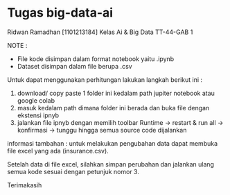 # Tugas big-data-ai

Ridwan Ramadhan [1101213184]
Kelas Ai & Big Data TT-44-GAB 1

NOTE :
- File kode disimpan dalam format notebook yaitu .ipynb
- Dataset disimpan dalam file berupa .csv

Untuk dapat menggunakan perhitungan lakukan langkah berikut ini :
1. download/ copy paste 1 folder ini kedalam path jupiter notebook atau google colab
2. masuk kedalam path dimana folder ini berada dan buka file dengan ekstensi ipnyb
3. jalankan file ipnyb dengan memilih toolbar Runtime -> restart & run all -> konfirmasi -> tunggu hingga semua source code dijalankan

informasi tambahan :
untuk melakukan pengubahan data dapat membuka file excel yang ada (insurance.csv).

Setelah data di file excel, silahkan simpan perubahan dan jalankan ulang semua kode sesuai dengan petunjuk nomor 3.

Terimakasih
